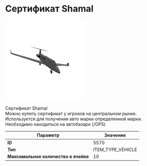 # Сертификат Shamal

![Item Image](../img/5570.webp?raw=true)

Сертификат Shamal<br>Можно купить сертификат у игроков на центральном рынке.<br>Используется для получения авто марки определенной марки.<br>Необходимо находиться на автобазаре (/GPS)


| Параметр | Значение |
|----------|----------|
| **ID** | 5570 |
| **Тип** | ITEM_TYPE_VEHICLE |
| **Максимальное количество в ячейке** | 10 |

